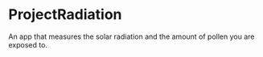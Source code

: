 # ProjectRadiation
An app that measures the solar radiation and the amount of pollen you are exposed to.
